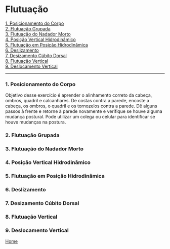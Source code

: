 # Flutuação

[1. Posicionamento do Corpo](#1)   
[2. Flutuação Grupada](#2)   
[3. Flutuação do Nadador Morto](#3)   
[4. Posição Vertical Hidrodinâmico](#4)    
[5. Flutuação em Posição Hidrodinâmica](#5)    
[6. Deslizamento](#6)   
[7. Desizamento Cúbito Dorsal](#7)   
[8. Flutuação Vertical](#8)   
[9. Deslocamento Vertical](#9)   

---

<a id="1"></a>
### 1. Posicionamento do Corpo   
Objetivo desse exercício é aprender o alinhamento correto da cabeça, ombros, quadril e calcanhares. De costas contra a parede, encoste a cabeça, os ombros, o quadril e os tornozelos contra a parede. Dê alguns passos à frente e retorne à parede novamente e verifique se houve alguma mudança postural. Pode utilizar um colega ou celular para identificar se houve mudanças na postura.

<a id="2"></a>
### 2. Flutuação Grupada    

<a id="3"></a>
### 3. Flutuação do Nadador Morto   

<a id="4"></a>
### 4. Posição Vertical Hidrodinâmico   

<a id="5"></a>
### 5. Flutuação em Posição Hidrodinâmica   

<a id="6"></a>
### 6. Deslizamento   

<a id="7"></a>
### 7. Desizamento Cúbito Dorsal    

<a id="8"></a>
### 8. Flutuação Vertical   

<a id="9"></a>
### 9. Deslocamento Vertical    

[Home](../README.md)
